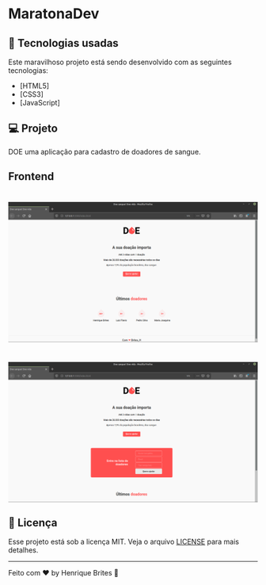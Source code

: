 # MaratonaDev

## :rocket: Tecnologias usadas
Este maravilhoso projeto está sendo desenvolvido com as seguintes tecnologias:

- [HTML5]
- [CSS3]
- [JavaScript]

## :computer: Projeto

DOE uma aplicação para cadastro de doadores de sangue.

## Frontend

<h1 align="center"><img align="center" alt="Frontend" src=".github/frontend.png" width="700"></img></h1>

<h1 align="center"><img align="center" alt="Frontend" src=".github/frontend-form.png" width="700"></img></h1>


## :memo: Licença

Esse projeto está sob a licença MIT. Veja o arquivo [LICENSE](LICENSE) para mais detalhes.

---

Feito com ❤️ by  Henrique Brites :wave: